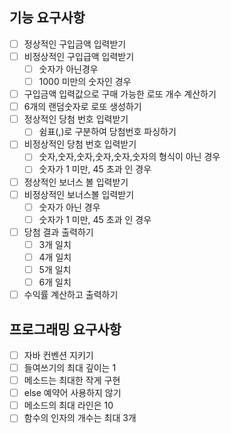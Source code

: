 ## 기능 요구사항

- [ ] 정상적인 구입금액 입력받기
- [ ] 비정상적인 구입급액 입력받기
    - [ ] 숫자가 아닌경우
    - [ ] 1000 미만의 숫자인 경우
- [ ] 구입금액 입력값으로 구매 가능한 로또 개수 계산하기
- [ ] 6개의 랜덤숫자로 로또 생성하기
- [ ] 정상적인 당첨 번호 입력받기
    - [ ] 쉼표(,)로 구분하여 당첨번호 파싱하기
- [ ] 비정상적인 당첨 번호 입력받기
    - [ ] 숫자,숫자,숫자,숫자,숫자,숫자의 형식이 아닌 경우
    - [ ] 숫자가 1 미만, 45 초과 인 경우
- [ ] 정상적인 보너스 볼 입력받기
- [ ] 비정상적인 보너스볼 입력받기
    - [ ] 숫자가 아닌 경우
    - [ ] 숫자가 1 미만, 45 초과 인 경우
- [ ] 당첨 결과 출력하기
    - [ ] 3개 일치
    - [ ] 4개 일치
    - [ ] 5개 일치
    - [ ] 6개 일치
- [ ] 수익률 계산하고 출력하기

## 프로그래밍 요구사항

- [ ] 자바 컨벤션 지키기
- [ ] 들여쓰기의 최대 깊이는 1
- [ ] 메소드는 최대한 작게 구현
- [ ] else 예약어 사용하지 않기
- [ ] 메소드의 최대 라인은 10
- [ ] 함수의 인자의 개수는 최대 3개